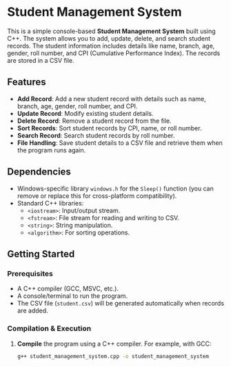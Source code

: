 # Student Management System

This is a simple console-based **Student Management System** built using C++. The system allows you to add, update, delete, and search student records. The student information includes details like name, branch, age, gender, roll number, and CPI (Cumulative Performance Index). The records are stored in a CSV file.

## Features

- **Add Record**: Add a new student record with details such as name, branch, age, gender, roll number, and CPI.
- **Update Record**: Modify existing student details.
- **Delete Record**: Remove a student record from the file.
- **Sort Records**: Sort student records by CPI, name, or roll number.
- **Search Record**: Search student records by roll number.
- **File Handling**: Save student details to a CSV file and retrieve them when the program runs again.

## Dependencies

- Windows-specific library `windows.h` for the `Sleep()` function (you can remove or replace this for cross-platform compatibility).
- Standard C++ libraries:
  - `<iostream>`: Input/output stream.
  - `<fstream>`: File stream for reading and writing to CSV.
  - `<string>`: String manipulation.
  - `<algorithm>`: For sorting operations.

## Getting Started

### Prerequisites

- A C++ compiler (GCC, MSVC, etc.).
- A console/terminal to run the program.
- The CSV file (`student.csv`) will be generated automatically when records are added.

### Compilation & Execution

1. **Compile** the program using a C++ compiler. For example, with GCC:
   ```bash
   g++ student_management_system.cpp -o student_management_system
